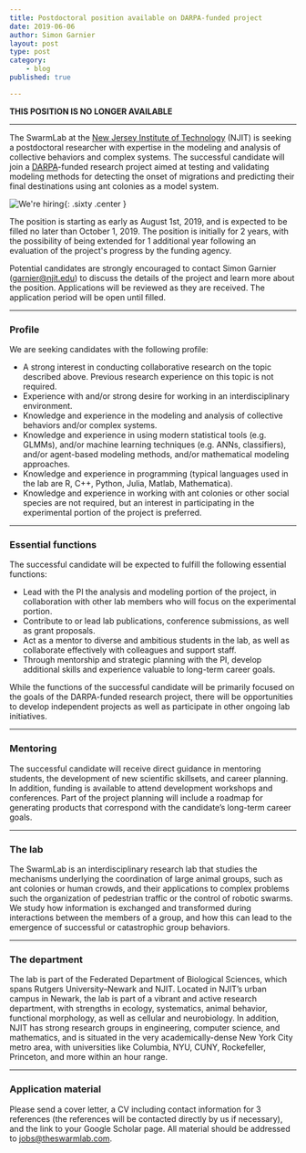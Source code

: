 ```yaml
---
title: Postdoctoral position available on DARPA-funded project
date: 2019-06-06
author: Simon Garnier
layout: post
type: post
category:
    - blog
published: true

---
```


**THIS POSITION IS NO LONGER AVAILABLE**

---

The SwarmLab at the [New Jersey Institute of Technology](http://www.njit.edu/) (NJIT) is seeking a postdoctoral researcher with expertise in the modeling and analysis of collective behaviors and complex systems. The successful candidate will join a [DARPA](https://www.darpa.mil/)-funded research project aimed at testing and validating modeling methods for detecting the onset of migrations and predicting their final destinations using ant colonies as a model system.

![We're hiring](/img/posts/2015-07-01-postdoc-position-available/we-are-hiring.png){: .sixty .center }

The position is starting as early as August 1st, 2019, and is expected to be filled no later than October 1, 2019. The position is initially for 2 years, with the possibility of being extended for 1 additional year following an evaluation of the project's progress by the funding agency.

Potential candidates are strongly encouraged to contact Simon Garnier ([garnier@njit.edu](mailto:garnier@njit.edu)) to discuss the details of the project and learn more about the position. Applications will be reviewed as they are received. The application period will be open until filled.

---

### Profile

We are seeking candidates with the following profile:
+ A strong interest in conducting collaborative research on the topic described above. Previous research experience on this topic is not required.
+ Experience with and/or strong desire for working in an interdisciplinary environment.
+ Knowledge and experience in the modeling and analysis of collective behaviors and/or complex systems.
+ Knowledge and experience in using modern statistical tools (e.g. GLMMs), and/or machine learning techniques (e.g. ANNs, classifiers), and/or agent-based modeling methods, and/or mathematical modeling approaches.
+ Knowledge and experience in programming (typical languages used in the lab are R, C++, Python, Julia, Matlab, Mathematica).
+ Knowledge and experience in working with ant colonies or other social species are not required, but an interest in participating in the experimental portion of the project is preferred.

---

### Essential functions

The successful candidate will be expected to fulfill the following essential functions:
+ Lead with the PI the analysis and modeling portion of the project, in collaboration with other lab members who will focus on the experimental portion.
+ Contribute to or lead lab publications, conference submissions, as well as grant proposals.
+ Act as a mentor to diverse and ambitious students in the lab, as well as collaborate effectively with colleagues and support staff.
+ Through mentorship and strategic planning with the PI, develop additional skills and experience valuable to long-term career goals.

While the functions of the successful candidate will be primarily focused on the goals of the DARPA-funded research project, there will be opportunities to develop independent projects as well as participate in other ongoing lab initiatives.

---

### Mentoring

The successful candidate will receive direct guidance in mentoring students, the development of new scientific skillsets, and career planning. In addition, funding is available to attend development workshops and conferences. Part of the project planning will include a roadmap for generating products that correspond with the candidate’s long-term career goals.

---

### The lab

The SwarmLab is an interdisciplinary research lab that studies the mechanisms underlying the coordination of large animal groups, such as ant colonies or human crowds, and their applications to complex problems such the organization of pedestrian traffic or the control of robotic swarms. We study how information is exchanged and transformed during interactions between the members of a group, and how this can lead to the emergence of successful or catastrophic group behaviors.

---

### The department

The lab is part of the Federated Department of Biological Sciences, which spans Rutgers University–Newark and NJIT. Located in NJIT’s urban campus in Newark, the lab is part of a vibrant and active research department, with strengths in ecology, systematics, animal behavior, functional morphology, as well as cellular and neurobiology. In addition, NJIT has strong research groups in engineering, computer science, and mathematics, and is situated in the very academically-dense New York City metro area, with universities like Columbia, NYU, CUNY, Rockefeller, Princeton, and more within an hour range.

---

### Application material

Please send a cover letter, a CV including contact information for 3 references (the references will be contacted directly by us if necessary), and the link to your Google Scholar page. All material should be addressed to [jobs@theswarmlab.com](jobs@theswarmlab.com).
